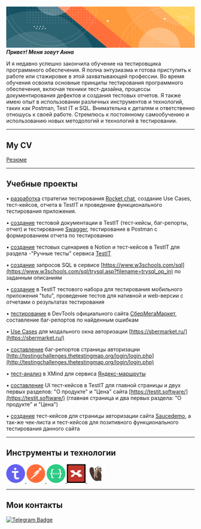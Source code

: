 ![](https://github.com/LemAnna/LemAnna/blob/master/cover-image2.png)
 ___Привет! Меня зовут Анна___

И я недавно успешно закончила обучение на тестировщика программного обеспечения. Я полна энтузиазма и готова приступить к работе или стажировке в этой захватывающей профессии.
Во время обучения освоила основные принципы тестирования программного обеспечения, включая техники тест-дизайна, процессы документирования дефектов и создания тестовых отчетов. Я также имею опыт в использовании различных инструментов и технологий, таких как Postman, Test IT и SQL. Внимательна к деталям и ответственно отношусь к своей работе. Стремлюсь к постоянному самообучению и использованию новых методологий и технологий в тестировании.
______________

## My CV 

[Резюме](https://ссылочку_сюда)

_____

## Учебные проекты

• [разработка](https://github.com/LemAnna/Anna_Bogdanova_QA/tree/master/%D0%A2%D0%B5%D1%81%D1%82%D0%BE%D0%B2%D0%B0%D1%8F%20%D0%B4%D0%BE%D0%BA%D1%83%D0%BC%D0%B5%D0%BD%D1%82%D0%B0%D1%86%D0%B8%D1%8F%20%D0%B4%D0%BB%D1%8F%20www.rocket.chat%20%D0%BF%D1%80.11) стратегии тестирования [Rocket chat](https://www.rocket.chat/), создание Use Cases, тест-кейсов,  отчета в TestIT и проведение функционального тестирования приложения.

• [создание](https://github.com/LemAnna/Anna_Bogdanova_QA/tree/master/API%20Swagger%20%D0%BF%D1%80.7%D0%B3%D1%80) тестовой документации в TestIT (тест-кейсы, баг-репорты, отчет) и тестирование [Swagger](https://fakerestapi.azurewebsites.net/index.html), тестирование в Postman с формированием отчета по тестированию

• [создание](https://github.com/LemAnna/Anna_Bogdanova_QA/tree/master/%D0%A2%D0%B5%D1%81%D1%82-%D0%BA%D0%B5%D0%B9%D1%81%D1%8B%2C%20%D1%82%D0%B5%D1%81%D1%82%D0%BE%D0%B2%D1%8B%D0%B5%20%D1%81%D1%86%D0%B5%D0%BD%D0%B0%D1%80%D0%B8%D0%B8%20%D0%B4%D0%BB%D1%8F%20id.testit.softwareworkspaces%20%D0%BF%D1%80.4%D0%B3%D1%80) тестовых сценариев в Notion и тест-кейсов в TestIT для раздела -"Ручные тесты" сервиса [TestIT](https://id.testit.software/workspaces) 

• [создание](https://github.com/LemAnna/Anna_Bogdanova_QA/tree/master/SQL%20%D0%BF%D1%80.10%D0%B3%D1%80) запросов SQL в сервисе [https://www.w3schools.com/sql](https://www.w3schools.com/sql/trysql.asp?filename=trysql_op_in)  по заданным описаниям

• [создание](https://github.com/LemAnna/Anna_Bogdanova_QA/tree/master/%D0%A2%D0%B5%D1%81%D1%82-%D0%BA%D0%B5%D0%B9%D1%81%D1%8B%20%D0%B4%D0%BB%D1%8F%20%D0%BC%D0%BE%D0%B1.%20tutu%20%D0%BF%D1%80.9) в TestIT тестового набора для тестирования мобильного приложения "tutu", проведение тестов для нативной и web-версии с отчетами о результатах тестирования

• [тестирование](https://github.com/LemAnna/Anna_Bogdanova_QA/blob/master/%D0%91%D0%B0%D0%B3-%D1%80%D0%B5%D0%BF%D0%BE%D1%80%D1%82%D1%8B%20DevTools%20%D0%BF%D1%80.8%D0%B3%D1%80.md) в DevTools официального сайта [СберМегаМаркет](https://sbermegamarket.ru/), составление баг-репортов по найденным ошибкам

• [Use Cases](https://github.com/LemAnna/Anna_Bogdanova_QA/blob/master/Use%20Cases%20sbermarket.ru.%20%D0%BF%D1%80.3.md) для модального окна авторизации [https://sbermarket.ru/](https://sbermarket.ru/)

• [составление](https://github.com/LemAnna/Anna_Bogdanova_QA/blob/master/%D0%91%D0%B0%D0%B3-%D1%80%D0%B5%D0%BF%D0%BE%D1%80%D1%82%D1%8B%20%D1%82%D0%B5%D1%81%D1%82%D0%BE%D0%B2%D0%BE%D0%B9%20%D0%B0%D0%B2%D1%82%D0%BE%D1%80%D0%B8%D0%B7%D0%B0%D1%86%D0%B8%D0%B8.%20%D0%BF%D1%80.4.md) баг-репортов страницы авторизации [http://testingchallenges.thetestingmap.org/login/login.php](http://testingchallenges.thetestingmap.org/login/login.php)

• [тест-анализ](https://github.com/LemAnna/Anna_Bogdanova_QA/blob/master/%D0%A2%D0%B5%D1%81%D1%82%20%D0%B0%D0%BD%D0%B0%D0%BB%D0%B8%D0%B7%20(XMind).pdf) в XMind для сервиса [Яндекс-маршруты](https://yandex.ru/maps/213/moscow/?ll=37.617700%2C55.755863&mode=routes&rtext=&rtt=mt&z=10)

• [составление](https://github.com/LemAnna/Anna_Bogdanova_QA/blob/master/%D0%A2%D0%B5%D1%81%D1%82-%D0%BA%D0%B5%D0%B9%D1%81%D1%8B%20UI%20%D0%B4%D0%BB%D1%8F%20testit.software%20(TestIT)%20%D0%BF%D1%80.5%D0%B3%D1%80..xlsx) UI тест-кейсов в TestIT для главной страницы и двух первых разделов: "О продукте" и "Цена" сайта [https://testit.software/](https://testit.software/)  (главная страница и два первых раздела: "О продукте" и "Цена")

• [создание](https://github.com/LemAnna/Anna_Bogdanova_QA/tree/master/%D0%A2%D0%B5%D1%81%D1%82-%D0%BA%D0%B5%D0%B9%D1%81%D1%8B%2C%20%D1%87%D0%B5%D0%BA-%D0%BB%D0%B8%D1%81%D1%82%D1%8B%20saucedemo.com%20%D0%BF%D1%80.2%2C%203) тест-кейсов для страницы авторизации сайта [Saucedemo](www.saucedemo.com), а так-же чек-листа и тест-кейсов для позитивного функционального тестирования данного сайта 
__________

## Инструменты и технологии
<p align="left">
<a href="https://testit.software/">
<img src="https://github.com/qajenna/qajenna/blob/main/icons/TestIT.png" alt="TestIT" width="50" height="50" />
</a>
<a href="https://www.postman.com/">
<img src="https://github.com/qajenna/qajenna/blob/main/icons/Postman.png" alt="Postman" width="50" height="50" />
</a>
<a href="https://swagger.io/">
<img src="https://github.com/qajenna/qajenna/blob/main/icons/swagger.png" alt="Swagger" width="50" height="50" />
</a>
<a href="https://xmind.app/">
<img src="https://github.com/LemAnna/Anna_Bogdanova_QA/blob/master/%D0%98%D0%BA%D0%BE%D0%BD%D0%BA%D0%B8/Xmind.png?raw=true" alt="Localizely" width="50" height="50" />
</a>
<a href="https://dbeaver.io/">
<img src="https://github.com/qajenna/qajenna/blob/main/icons/DBeaver.png" alt="DBeaver" width="50" height="50" />
</a>
</p>

________

## Мои контакты

[![Telegram Badge](https://img.shields.io/badge/-Telegram-0088cc?style=flat-square&logo=Telegram&logoColor=white)](https://t.me/Introverio)





